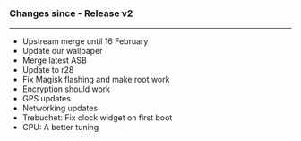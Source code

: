### Changes since - Release v2

---------------------------------------------------
* Upstream merge until 16 February
* Update our wallpaper
* Merge latest ASB
* Update to r28
* Fix Magisk flashing and make root work
* Encryption should work
* GPS updates
* Networking updates
* Trebuchet: Fix clock widget on first boot
* CPU: A better tuning